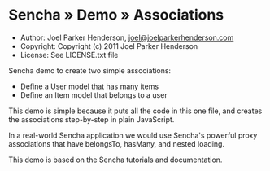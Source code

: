 # Sencha » Demo » Associations

  * Author: Joel Parker Henderson, joel@joelparkerhenderson.com
  * Copyright: Copyright (c) 2011 Joel Parker Henderson
  * License: See LICENSE.txt file

Sencha demo to create two simple associations:

  * Define a User model that has many items
  * Define an Item model that belongs to a user

This demo is simple because it puts all the code in this one file,
and creates the associations step-by-step in plain JavaScript.

In a real-world Sencha application we would use Sencha's powerful
proxy associations that have belongsTo, hasMany, and nested loading.

This demo is based on the Sencha tutorials and documentation.

